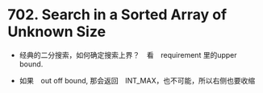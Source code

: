# 702. Search in a Sorted Array of Unknown Size

- 经典的二分搜索，如何确定搜索上界？　看　requirement 里的upper bound.

- 如果　out off bound, 那会返回　INT_MAX，也不可能，所以右侧也要收缩
